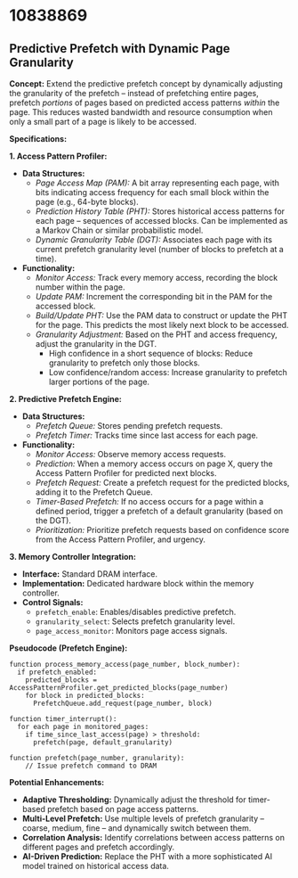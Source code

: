 # 10838869

## Predictive Prefetch with Dynamic Page Granularity

**Concept:** Extend the predictive prefetch concept by dynamically adjusting the granularity of the prefetch – instead of prefetching entire pages, prefetch *portions* of pages based on predicted access patterns *within* the page. This reduces wasted bandwidth and resource consumption when only a small part of a page is likely to be accessed.

**Specifications:**

**1. Access Pattern Profiler:**

*   **Data Structures:**
    *   *Page Access Map (PAM):* A bit array representing each page, with bits indicating access frequency for each small block within the page (e.g., 64-byte blocks).
    *   *Prediction History Table (PHT):*  Stores historical access patterns for each page – sequences of accessed blocks.  Can be implemented as a Markov Chain or similar probabilistic model.
    *   *Dynamic Granularity Table (DGT):* Associates each page with its current prefetch granularity level (number of blocks to prefetch at a time).
*   **Functionality:**
    *   *Monitor Access:* Track every memory access, recording the block number within the page.
    *   *Update PAM:* Increment the corresponding bit in the PAM for the accessed block.
    *   *Build/Update PHT:* Use the PAM data to construct or update the PHT for the page.  This predicts the most likely next block to be accessed.
    *   *Granularity Adjustment:* Based on the PHT and access frequency, adjust the granularity in the DGT.
        *   High confidence in a short sequence of blocks: Reduce granularity to prefetch only those blocks.
        *   Low confidence/random access: Increase granularity to prefetch larger portions of the page.

**2. Predictive Prefetch Engine:**

*   **Data Structures:**
    *   *Prefetch Queue:* Stores pending prefetch requests.
    *   *Prefetch Timer:* Tracks time since last access for each page.
*   **Functionality:**
    *   *Monitor Access:*  Observe memory access requests.
    *   *Prediction:* When a memory access occurs on page X, query the Access Pattern Profiler for predicted next blocks.
    *   *Prefetch Request:* Create a prefetch request for the predicted blocks, adding it to the Prefetch Queue.
    *   *Timer-Based Prefetch:* If no access occurs for a page within a defined period, trigger a prefetch of a default granularity (based on the DGT).
    *   *Prioritization:* Prioritize prefetch requests based on confidence score from the Access Pattern Profiler, and urgency.

**3. Memory Controller Integration:**

*   **Interface:** Standard DRAM interface.
*   **Implementation:** Dedicated hardware block within the memory controller.
*   **Control Signals:**
    *   `prefetch_enable`: Enables/disables predictive prefetch.
    *   `granularity_select`: Selects prefetch granularity level.
    *   `page_access_monitor`: Monitors page access signals.

**Pseudocode (Prefetch Engine):**

```
function process_memory_access(page_number, block_number):
  if prefetch_enabled:
    predicted_blocks = AccessPatternProfiler.get_predicted_blocks(page_number)
    for block in predicted_blocks:
      PrefetchQueue.add_request(page_number, block)

function timer_interrupt():
  for each page in monitored_pages:
    if time_since_last_access(page) > threshold:
      prefetch(page, default_granularity)

function prefetch(page_number, granularity):
    // Issue prefetch command to DRAM
```

**Potential Enhancements:**

*   **Adaptive Thresholding:** Dynamically adjust the threshold for timer-based prefetch based on page access patterns.
*   **Multi-Level Prefetch:** Use multiple levels of prefetch granularity – coarse, medium, fine – and dynamically switch between them.
*   **Correlation Analysis:** Identify correlations between access patterns on different pages and prefetch accordingly.
*   **AI-Driven Prediction:** Replace the PHT with a more sophisticated AI model trained on historical access data.